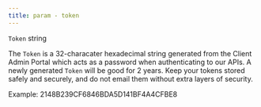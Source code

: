 ```yaml
---
title: param - token
---
```


`Token` string

The `Token` is a 32-characater hexadecimal string generated from the Client Admin Portal which acts as a password when authenticating to our APIs. A newly generated `Token` will be good for 2 years. Keep your tokens stored safely and securely, and do not email them without extra layers of security.

Example: 2148B239CF6846BDA5D141BF4A4CFBE8
